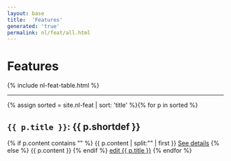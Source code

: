```yaml
---
layout: base
title:  'Features'
generated: 'true'
permalink: nl/feat/all.html
---
```


# Features

{% include nl-feat-table.html %}

----------

{% assign sorted = site.nl-feat | sort: 'title' %}{% for p in sorted %}
<a id="al-nl-feat/{{ p.title }}" class="al-dest"/>
<h2><code>{{ p.title }}</code>: {{ p.shortdef }}</h2>
{% if p.content contains "<!--details-->" %}    
{{ p.content | split:"<!--details-->" | first }}
<a href="{{ p.title }}" class="al-doc">See details</a>
{% else %}
{{ p.content }}
{% endif %}
<a href="{{ site.git_edit }}/{% if p.collection %}{{ p.relative_path }}{% else %}{{ p.path }}{% endif %}" target="#">edit {{ p.title }}</a>
{% endfor %}
